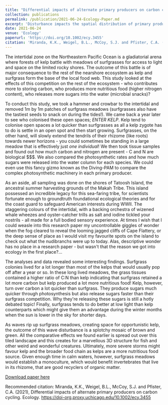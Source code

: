 ```yaml
---
title: "Differential impacts of alternate primary producers on carbon cycling"
collection: publications
permalink: /publication/2021-06-24-Ecology-Paper.md
excerpt: 'Disturbance impacts the spatial distribution of primary producers, which can have cascading effects on ecosystem function. The lower-intertidal zone on the rocky shores of the Pacific Northwest is one such place where wave energy creates a mosaic-like distribution between two assemblages: surfgrass (Phyllospadix scouleri) meadows and macroalgal forests dominated by kelp. We simulated wave disturbance by experimentally removing patches of surfgrass monocultures, resulting in a macroalgal assemblage with increased diversity, biomass, and net primary productivity in the following year. Although surfgrass had a higher C:N compared to macroalgal assemblages, macroalgal assemblages achieved a higher biomass, fixed carbon at a faster rate, and released more dissolved organic carbon (DOC) during photosynthesis. Thus, despite similar standing amounts of carbon, macroalgal assemblages have increased carbon turnover—from fixation to DOC release. Comparative photophysiology indicated that surfgrasses have a competitive advantage over other macrophytes at low light levels, allowing them to persist when disturbance is reduced. Unexpectedly, disturbance in this system increased the potential for carbon sequestration when surfgrass monocultures were replaced by diverse macroalgae.'
date: 2021-06-24
venue: 'Ecology'
paperurl: 'https://doi.org/10.1002/ecy.3455'
citation: 'Miranda, K.K., Weigel, B.L., McCoy, S.J. and Pfister, C.A. (2021), Differential impacts of alternate primary producers on carbon cycling. Ecology. https://doi-org.proxy.uchicago.edu/10.1002/ecy.3455'
---
```

The intertidal zone on the Northeastern Pacific Ocean is a gladiatorial arena where forests of kelp battle with meadows of surfgrasses for access to light and space on the limited rocky shores. The outcome of this battle is of major consequence to the rest of the nearshore ecosystem as kelp and surfgrass form the base of the local food web. This study looked at the effects of this competition on the rest of the ecosystem - who contributes more to storing carbon, who produces more nutritious food (higher nitrogen content), who releases more sugars into the water (microbial snacks)? 

To conduct this study, we took a hammer and crowbar to the intertidal and removed 1m by 1m patches of surfgrass meadows (surfgrasses also have the tastiest seeds to snack on during the tides!). We came back a year later to see who colonised these open spaces; <i>ENTER KELP</i>. Kelp tend to colonise open spaces a lot quicker than surfgrasses as all a kelp zygote has to do is settle in an open spot and then start growing. Surfgrasses, on the other hand, will slowly extend the tendrils of their rhizome (like roots) towards newer horizons - you could sometimes be standing in a large meadow that is effectively just <i>one individual</i>! We then took tissue samples and found out how much carbon and nitrogen are present - C and N are biological $$$. We also compared the photosynthetic rates and how much sugars were released into the water column for each species. We could even use this fancy gizmo known as the Diving-PAM to compare the complex photosynthetic machinery in each primary producer. 

As an aside, all sampling was done on the shores of Tatoosh Island, the ancestral summer harvesting grounds of the Makah Tribe. This island possessed an incredible legacy for this sea-faring tribe, for scientists fortunate enough to groundtruth foundational ecological theories and for the coast guard to safeguard American interests during WWII. The staggering colours of the intertidal, with a backing orchestra of wizened whale wheezes and oyster-catcher trills as salt and iodine tickled your nostrils - all made for a full bodied sensory experience. At times I wish that I could weasle into this research paper my uncontrollable giggles of wonder when the fog cleared to reveal the looming jagged cliffs of Cape Flattery, or the deep sense of place as I would visit my favourite spots on the island to check out what the nudibranchs were up to today. Alas, descriptive wonder has no place in a research paper - but wasn't that the reason we got into ecology in the first place?...

The analyses and data revealed some interesting findings. Surfgrass colonies lived for a lot longer than most of the kelps that would usually pop off after a year or so. In these long lived meadows, the grass tissues contained a higher ratio of C:N than kelp indicating that surfgrass retained a lot more carbon but kelp produced a lot more nutritious food! Kelp, however, turn over carbon a lot quicker than surfgrass. They produce sugars much quicker through photosynthesis but also release sugars faster than their surfgrass competition. Why they're releasing these sugars is still a hotly debated topic! Finally, surfgrass tends to do better at low light than kelp counterparts which might give them an advantage during the winter months when the sun is lower in the sky for shorter days.

As waves rip up surfgrass meadows, creating space for opportunistic kelp, the outcome of this wave disturbance is a splotchy mosaic of brown and green. All the comparative effects we found earlier is spread out over this tiled landscape and this creates for a marvellous 3D structure for fish and other weird and wonderful creatures. Ultimately, more severe storms might favour kelp and the broader food chain as kelps are a more nutritious food source. Given enough time in calm waters, however, surfgrass meadows would establish a monoculture, which would benefit invertebrates that live in its rhizome, that are good recyclers of organic matter.

[Download paper here](http://kkmiranda.github.io/files/ecy.3455.pdf)

Recommended citation: Miranda, K.K., Weigel, B.L., McCoy, S.J. and Pfister, C.A. (2021), Differential impacts of alternate primary producers on carbon cycling. Ecology. https://doi-org.proxy.uchicago.edu/10.1002/ecy.3455
